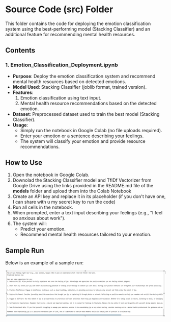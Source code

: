 # Source Code (src) Folder

This folder contains the code for deploying the emotion classification system using the best-performing model (Stacking Classifier) and an additional feature for recommending mental health resources.

## Contents

### 1. **Emotion_Classification_Deployment.ipynb**
- **Purpose**: Deploy the emotion classification system and recommend mental health resources based on detected emotions.
- **Model Used**: Stacking Classifier (joblib format, trained version).
- **Features**:
  1. Emotion classification using text input.
  2. Mental health resource recommendations based on the detected emotion.
- **Dataset**: Preprocessed dataset used to train the best model (Stacking Classifier).
- **Usage**:
  - Simply run the notebook in Google Colab (no file uploads required).
  - Enter your emotion or a sentence describing your feelings.
  - The system will classify your emotion and provide resource recommendations.

## How to Use
1. Open the notebook in Google Colab.
2. Downolad the Stacking Classifier model and TfIDf Vectorizer from Google Drive using the links provided in the README.md file of the **models** folder and upload them into the Colab Notebook
3. Create an API key and replace it in its placeholder (if you don't have one, I can share with u my secret key to run the code)
4. Run all cells in the notebook.
5. When prompted, enter a text input describing your feelings (e.g., "I feel so anxious about work").
6. The system will:
   - Predict your emotion.
   - Recommend mental health resources tailored to your emotion.

## Sample Run
Below is an example of a sample run:

![Sample Run](Joy.png)


